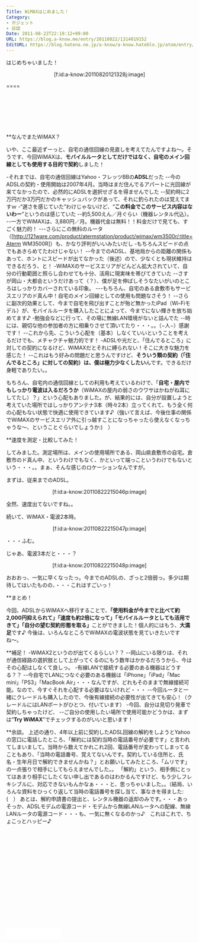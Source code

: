 ```yaml
---
Title: WiMAXはじめました！
Category:
- ガジェット
- 日誌
Date: 2011-08-22T22:19:12+09:00
URL: https://blog.a-know.me/entry/20110822/1314019152
EditURL: https://blog.hatena.ne.jp/a-know/a-know.hateblo.jp/atom/entry/12921228815727979481
---
```


はじめちゃいました！


<div align=center>[f:id:a-know:20110820121328j:image]</div>


====

<script async src="//pagead2.googlesyndication.com/pagead/js/adsbygoogle.js"></script>
<!-- article-top -->
<ins class="adsbygoogle"
     style="display:inline-block;width:728px;height:90px"
     data-ad-client="ca-pub-3463034538369189"
     data-ad-slot="8367620130"></ins>
<script>
(adsbygoogle = window.adsbygoogle || []).push({});
</script>


**なんでまたWiMAX？


いや、ここ最近ずーっと、自宅の通信回線の見直しを考えてたんですよね〜。そうです、今回WiMAXは、<span class="deco" style="font-weight:bold;">モバイルルータとしてだけではなく、自宅のメイン回線としても使用する目的で契約</span>しました！


-それまでは、自宅の通信回線はYahoo・フレッツBBの<span class="deco" style="font-weight:bold;">ADSL</span>だった
--今のADSLの契約・使用開始は2007年4月。当時はまだ住んでるアパートに光回線が来てなかったので、必然的にADSLを選択せざるを得ませんでした
--契約時に2万円だか3万円だかのキャッシュバックがあって、それに釣られたのは覚えてますｗ
-“遅さを感じていた”わけじゃないけど、“<span class="deco" style="font-weight:bold;">この料金でこのサービス内容はないわー</span>”というのは感じていた
--約5,500えん／月ぐらい（機器レンタル代込）。
--一方でWiMAXは、3,880円／月。機器代金は無料！！料金だけで見ても、すごく魅力的！
---さらにこの無料のルータ（[http://121ware.com/product/atermstation/product/wimax/wm3500r/:title=Aterm WM3500R]）も、かなり評判がいいみたいだし
-もちろんスピードの点でもあきらめてたわけじゃない！
--今までのADSL、基地局からの距離の関係もあって、ホントにスピードが出てなかった（後述）ので、少なくとも現状維持はできるだろう、と！
-WiMAXのサービスエリアがどんどん拡大されていて、自分の行動範囲と照らし合わせても十分、活用に現実味を帯びてきていた
--さすが岡山・大都会というだけあって（？）、僕が足を伸ばしそうなたいがいのところはしっかりカバーされている印象。
---もちろん、自宅のある倉敷市もサービスエリアのド真ん中！自宅のメイン回線としての使用も問題なさそう！
--さらに副次的効果として、今まで自宅を飛び出すことが殆ど無かったiPad（Wi-Fiモデル）が、モバイルルータを購入したことによって、今までにない輝きを放ち始めてます♪
-勉強会などに行って、その場に無線LAN環境がないと詰んでた
--時には、親切な他の参加者の方に相乗りさせて頂いてたり・・・。。（−人−）感謝です！
--これから先、こういう心配を（基本）しなくていいということを考えるだけでも、メチャクチャ魅力的です！
-ADSLや光だと、「住んでるところ」に対しての契約になるけど、WiMAXだとそれに縛られない！そこに大きな魅力を感じた！
--これはもう好みの問題だと思うんですけど、<span class="deco" style="font-weight:bold;">そういう類の契約（「住んでるところ」に対しての契約）は、僕は極力少なくしたい</span>んです。できるだけ身軽でありたい。。



もちろん、自宅内の通信回線としての利用も考えているわけで、「<span class="deco" style="font-weight:bold;">自宅・屋内でもしっかり電波は入るだろうか</span>（WiMAXの屋内の弱さのウワサはかねがね耳にしてたし）？」という心配もありました。が、結果的には、自分が設置しようと考えていた場所ではしっかりアンテナ3本（時々2本）立ってくれて、もう全く何の心配もない状態で快適に使用できています♪（強いて言えば、今後仕事の関係でWiMAXのサービスエリア外に引っ越すことになっちゃったら使えなくなっちゃうな〜、ということぐらいでしょうか:)　）



**速度を測定・比較してみた！

してみました。測定場所は、メインの使用場所である、岡山県倉敷市の自宅。倉敷市のド真ん中、というわけでもなく、かといって端っこというわけでもないという・・・。。まぁ、そんな感じのロケーションなんですが。


まずは、従来までのADSL。


<div align=center>
[f:id:a-know:20110822215046p:image]
</div>


全然、速度出てないですね。。

続いて、WiMAX・電波2本時。


<div align=center>[f:id:a-know:20110822215047p:image]</div>


・・・ふむ。

じゃあ、電波3本だと・・・？


<div align=center>
[f:id:a-know:20110822215048p:image]
</div>


おおおっ、一気に早くなったっ。今までのADSLの、ざっと2倍弱っ。多少は期待してはいたものの、・・・これはすごいっ！



**まとめ！

今回、ADSLからWiMAXへ移行することで、<span class="deco" style="font-weight:bold;">「使用料金が今までと比べて約2,000円抑えられて」「速度も約2倍になって」「モバイルルータとしても活用できて」「自分の望む契約形態を取る」</span>ことができました！個人的にはもう、<span class="deco" style="font-weight:bold;">大満足</span>です♪
今後は、いろんなところでWiMAXの電波状態を見ていきたいですね〜。



**補足！
-WiMAX2というのが出てくるらしい？？
--岡山にいる限りは、それが通信経路の選択肢として上がってくるのにもう数年はかかるだろうから、今はその心配はしなくて良しっ。
-有線LANで接続する必要のある機器はどうする？？
--今自宅でLANにつなぐ必要のある機器は「iPhone」「iPad」「Mac mini」「PS3」「MacBook Air」・・・なんですが、どれもそのままで無線接続可能。なので、今すぐそれを心配する必要はないけれど・・・
--今回ルータと一緒にクレードルも購入したので、今後有線接続の必要性が出てきても安心！（クレードルにはLANポートがひとつ、付いています）
-今回、自分は見切り発車で契約しちゃったけど、
--ご自分の使用したい場所で使用可能かどうかは、まずは“<span class="deco" style="font-weight:bold;">Try WiMAX</span>”でチェックするのがいいと思います！



**余談。
上述の通り、4年以上前に契約したADSL回線の解約をしようとYahooの窓口に電話したところ、「解約には契約当時の電話番号が必要です」と言われてしまいまして。当時から数えてかれこれ2回、電話番号が変わってしまってることもあり、「当時の電話番号、覚えてないんです。契約している住所と、氏名・生年月日で解約できませんかね？」とお願いしてみたところ、「ムリです」の一点張りで相手にしてもらえませんでした。。
「解約」という、相手側にとってはあまり相手にしたくない申し出であるのはわかるんですけど、もう少しフレキシブルに、対応できないもんかなぁ・・・と、思っちゃいました。。（結局、いろんな資料をひっくり返して当時の電話番号を探し当て、事なきを得ました:(　）
あとは、解約申請書の提出と、レンタル機器の返却のみです。・・・あっそっか、ADSLモデムの電源コード・モデムから無線LANルータへの配線、無線LANルータの電源コード・・・も、一気に無くなるのかっ♪　これはこれで、ちょこっとハッピー♪


<script async src="//pagead2.googlesyndication.com/pagead/js/adsbygoogle.js"></script>
<!-- article-bottom2 -->
<ins class="adsbygoogle"
     style="display:inline-block;width:300px;height:250px"
     data-ad-client="ca-pub-3463034538369189"
     data-ad-slot="5274552934"></ins>
<script>
(adsbygoogle = window.adsbygoogle || []).push({});
</script>


<iframe src="//blog.hatena.ne.jp/a-know/a-know.hateblo.jp/subscribe/iframe" allowtransparency="true" frameborder="0" scrolling="no" width="150" height="28"></iframe>
